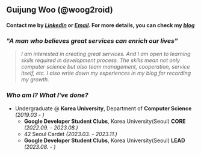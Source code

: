 ## Guijung Woo (@woog2roid)

#### **Contact me by _[LinkedIn](https://www.linkedin.com/in/woog2roid/)_ or _[Email](mailto:wooguijung@korea.ac.kr)_. For more details, you can check my _[blog](https://woog2roid.dev)_**

### _"A man who believes great services can enrich our lives"_

> _I am interested in creating great services. And I am open to learning skills required in development process. The skills mean not only computer science but also team management, cooperation, service itself, etc. I also write down my experiences in my blog for recording my growth._

### _Who am I? What I've done?_

- Undergraduate @ **Korea University**, Department of **Computer Science** _(2019.03 - )_
  - **Google Developer Student Clubs**, Korea University(Seoul) **CORE** _(2022.09. - 2023.08.)_
  - 42 Seoul Cardet _(2023.03. - 2023.11.)_
  - **Google Developer Student Clubs**, Korea University(Seoul) **LEAD** _(2023.08. - )_
